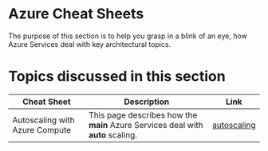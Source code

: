 # Azure Cheat Sheets

The purpose of this section is to help you grasp in a blink of an eye, how Azure Services deal with key architectural topics.

# Topics discussed in this section

| Cheat Sheet | Description |Link
| ----------- | ----------- | ----------- |
| Autoscaling with Azure Compute | This page describes how the **main** Azure Services deal with **auto** scaling.|[autoscaling](autoscaling.md) |
